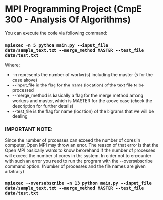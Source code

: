 # MPI Programming Project (CmpE 300 - Analysis Of Algorithms)

You can execute the code via following command:
### `mpiexec -n 5 python main.py --input_file data/sample_text.txt --merge_method MASTER --test_file data/test.txt`

Where;
- -n represents the number of worker(s) including the master (5 for the case above)
- --input_file is the flag for the name (location) of the text file to be processed
- --merge_method is basically a flag for the merge method among workers and master, which is MASTER for the above case (check the description for further details)
- --test_file is the flag for name (location) of the bigrams that we will be dealing

### IMPORTANT NOTE: 
Since the number of processes can exceed the number of cores in computer, Open MPI may throw an error. The reason of that error is that the Open MPI basically wants to know beforehand if the number of processes will exceed the number of cores in the system. In order not to encounter with such an error you need to run the program with the --oversubscribe command option. (Number of processes and the file names are given arbitrary)
### `mpiexec --oversubscribe -n 13 python main.py --input_file data/sample_text.txt --merge_method MASTER --test_file data/test.txt`
